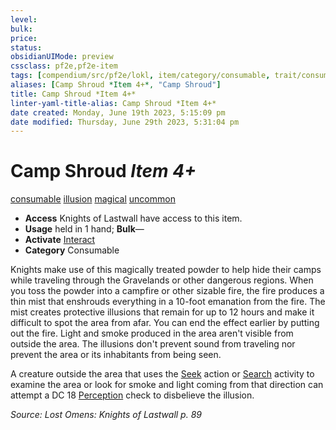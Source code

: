 ```yaml
---
level:
bulk:
price:
status:
obsidianUIMode: preview
cssclass: pf2e,pf2e-item
tags: [compendium/src/pf2e/lokl, item/category/consumable, trait/consumable, trait/illusion, trait/magical, trait/uncommon]
aliases: [Camp Shroud *Item 4+*, "Camp Shroud"]
title: Camp Shroud *Item 4+*
linter-yaml-title-alias: Camp Shroud *Item 4+*
date created: Monday, June 19th 2023, 5:15:09 pm
date modified: Thursday, June 29th 2023, 5:31:04 pm
---
```


# Camp Shroud *Item 4+*

[consumable](rules/traits/consumable.md) [illusion](rules/traits/illusion.md) [magical](rules/traits/magical.md) [uncommon](rules/traits/uncommon.md)  

- **Access** Knights of Lastwall have access to this item.
- **Usage** held in 1 hand; **Bulk**—
- **Activate** [Interact](rules/actions/interact.md)
- **Category** Consumable

Knights make use of this magically treated powder to help hide their camps while traveling through the Gravelands or other dangerous regions. When you toss the powder into a campfire or other sizable fire, the fire produces a thin mist that enshrouds everything in a 10-foot emanation from the fire. The mist creates protective illusions that remain for up to 12 hours and make it difficult to spot the area from afar. You can end the effect earlier by putting out the fire. Light and smoke produced in the area aren't visible from outside the area. The illusions don't prevent sound from traveling nor prevent the area or its inhabitants from being seen.

A creature outside the area that uses the [Seek](rules/actions/seek.md) action or [Search](rules/actions/search.md) activity to examine the area or look for smoke and light coming from that direction can attempt a DC 18 [Perception](compendium/skills.md#Perception) check to disbelieve the illusion.

*Source: Lost Omens: Knights of Lastwall p. 89*

